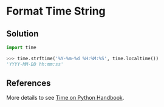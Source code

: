 # Format Time String

## Solution

```python
import time

>>> time.strftime('%Y-%m-%d %H:%M:%S', time.localtime())
'YYYY-MM-DD hh:mm:ss'
```

## References

More details to see [Time on Python Handbook](https://leven-cn.github.io/python-handbook/recipes/core/time).
